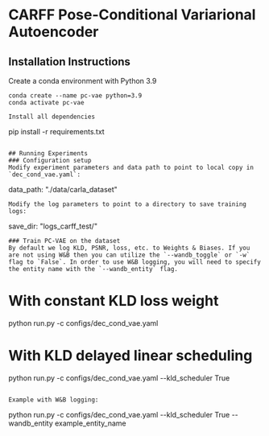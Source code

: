 # CARFF Pose-Conditional Variarional Autoencoder

## Installation Instructions
Create a conda environment with Python 3.9
```
conda create --name pc-vae python=3.9
conda activate pc-vae
```
```
Install all dependencies
```
pip install -r requirements.txt
```

## Running Experiments
### Configuration setup
Modify experiment parameters and data path to point to local copy in `dec_cond_vae.yaml`:
```
data_path: "./data/carla_dataset"
```
Modify the log parameters to point to a directory to save training logs:
```
save_dir: "logs_carff_test/"
```
### Train PC-VAE on the dataset
By default we log KLD, PSNR, loss, etc. to Weights & Biases. If you are not using W&B then you can utilize the `--wandb_toggle` or `-w` flag to `False`. In order to use W&B logging, you will need to specify the entity name with the `--wandb_entity` flag. 
```
# With constant KLD loss weight
python run.py -c configs/dec_cond_vae.yaml

# With KLD delayed linear scheduling
python run.py -c configs/dec_cond_vae.yaml --kld_scheduler True
```

Example with W&B logging:
```
python run.py -c configs/dec_cond_vae.yaml --kld_scheduler True --wandb_entity example_entity_name
```
